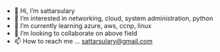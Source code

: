 - 👋 Hi, I’m sattarsulary
- 👀 I’m interested in networking, cloud, system administration, python
- 🌱 I’m currently learning azure, aws, ccnp, linux
- 💞️ I’m looking to collaborate on above field
- 📫 How to reach me ... sattarsulary@gmail.com


